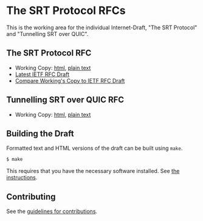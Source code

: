 # The SRT Protocol RFCs

This is the working area for the individual Internet-Draft, "The SRT Protocol" and "Tunnelling SRT over QUIC".

## The SRT Protocol RFC

* Working Copy: [html](https://Haivision.github.io/srt-rfc/#go.draft-sharabayko-srt.html), [plain text](https://Haivision.github.io/srt-rfc/#go.draft-sharabayko-srt.txt)
* [Latest IETF RFC Draft](https://tools.ietf.org/html/draft-sharabayko-srt-00)
* [Compare Working's Copy to IETF RFC Draft](https://Haivision.github.io/srt-rfc/#go.draft-sharabayko-srt.diff)

## Tunnelling SRT over QUIC RFC

* Working Copy: [html](https://Haivision.github.io/srt-rfc/draft-sharabayko-srt-over-quic.html), [plain text](https://Haivision.github.io/srt-rfc/draft-sharabayko-srt-over-quic.txt)

## Building the Draft

Formatted text and HTML versions of the draft can be built using `make`.

```sh
$ make
```

This requires that you have the necessary software installed.  See
[the instructions](https://github.com/martinthomson/i-d-template/blob/master/doc/SETUP.md).

## Contributing

See the
[guidelines for contributions](https://github.com/Haivision/srt-rfc/blob/master/CONTRIBUTING.md).
